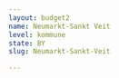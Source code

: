 ```yaml
---
layout: budget2
name: Neumarkt-Sankt Veit
level: kommune
state: BY
slug: Neumarkt-Sankt-Veit

---
```



